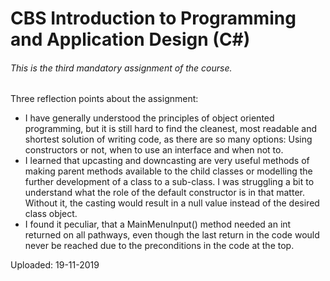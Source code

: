# CBS Introduction to Programming and Application Design (C#)

###### This is the third mandatory assignment of the course.

Three reflection points about the assignment:

- I have generally understood the principles of object oriented programming, but it is still hard to find the cleanest, most readable and shortest solution of writing code, as there are so many options: Using constructors or not, when to use an interface and when not to.
- I learned that upcasting and downcasting are very useful methods of making parent methods available to the child classes or modelling the further development of a class to a sub-class. I was struggling a bit to understand what the role of the default constructor is in that matter. Without it, the casting would result in a null value instead of the desired class object.
- I found it peculiar, that a MainMenuInput() method needed an int returned on all pathways, even though the last return in the code would never be reached due to the preconditions in the code at the top.

Uploaded: 19-11-2019

